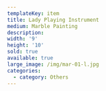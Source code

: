 ```yaml
---
templateKey: item
title: Lady Playing Instrument
medium: Marble Painting
description:
width: '9'
height: '10'
sold: true
available: true
large_image: /img/mar-01-l.jpg
categories:
  - category: Others
---
```


